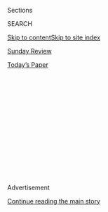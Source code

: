 <div id="app">

<div>

<div>

<div>

<div class="NYTAppHideMasthead css-1q2w90k e1suatyy0">

<div class="section css-ui9rw0 e1suatyy2">

<div class="css-eph4ug er09x8g0">

<div class="css-6n7j50">

</div>

<span class="css-1dv1kvn">Sections</span>

<div class="css-10488qs">

<span class="css-1dv1kvn">SEARCH</span>

</div>

[Skip to content](#site-content)[Skip to site index](#site-index)

</div>

<div id="masthead-section-label" class="css-1wr3we4 eaxe0e00">

[Sunday Review](https://www.nytimes.com/section/opinion/sunday)

</div>

<div class="css-10698na e1huz5gh0">

</div>

</div>

<div id="masthead-bar-one" class="section hasLinks css-15hmgas e1csuq9d3">

<div class="css-uqyvli e1csuq9d0">

</div>

<div class="css-1uqjmks e1csuq9d1">

</div>

<div class="css-9e9ivx">

[](https://myaccount.nytimes.com/auth/login?response_type=cookie&client_id=vi)

</div>

<div class="css-1bvtpon e1csuq9d2">

[Today’s Paper](https://www.nytimes.com/section/todayspaper)

</div>

</div>

</div>

</div>

<div data-aria-hidden="false">

<div id="site-content" role="main">

<div>

<div class="css-1aor85t" style="opacity:0.000000001;z-index:-1;visibility:hidden">

<div class="css-1hqnpie">

<div class="css-epjblv">

<span class="css-17xtcya">[Sunday
Review](/section/opinion/sunday)</span><span class="css-x15j1o">|</span><span class="css-fwqvlz">Trump
the Troglodyte</span>

</div>

<div class="css-k008qs">

<div class="css-1iwv8en">

<span class="css-18z7m18"></span>

<div>

</div>

</div>

<span class="css-1n6z4y">https://nyti.ms/2YlTDg1</span>

<div class="css-1705lsu">

<div class="css-4xjgmj">

<div class="css-4skfbu" role="toolbar" data-aria-label="Social Media Share buttons, Save button, and Comments Panel with current comment count" data-testid="share-tools">

  - 
  - 
  - 
  - 
    
    <div class="css-6n7j50">
    
    </div>

  - 
  - 

</div>

</div>

</div>

</div>

</div>

</div>

<div id="NYT_TOP_BANNER_REGION" class="css-13pd83m">

</div>

<div id="top-wrapper" class="css-1sy8kpn">

<div id="top-slug" class="css-l9onyx">

Advertisement

</div>

[Continue reading the main story](#after-top)

<div class="ad top-wrapper" style="text-align:center;height:100%;display:block;min-height:250px">

<div id="top" class="place-ad" data-position="top" data-size-key="top">

</div>

</div>

<div id="after-top">

</div>

</div>

<div>

<div class="css-v5btjw etb61u70">

<div class="css-v05ibm etb61u71">

[Opinion](/section/opinion)

</div>

</div>

<div id="sponsor-wrapper" class="css-1hyfx7x">

<div id="sponsor-slug" class="css-19vbshk">

Supported by

</div>

[Continue reading the main story](#after-sponsor)

<div id="sponsor" class="ad sponsor-wrapper" style="text-align:center;height:100%;display:block">

</div>

<div id="after-sponsor">

</div>

</div>

<div class="css-186x18t">

</div>

<div class="css-1vkm6nb ehdk2mb0">

# Trump the Troglodyte

</div>

The Supremes smack down a prehistoric president.

<div class="css-18e8msd">

<div class="css-vp77d3 epjyd6m0">

<div class="css-1p10dcb ey68jwv0" data-aria-hidden="true">

[![Frank
Bruni](https://static01.nyt.com/images/2018/04/03/opinion/frank-bruni/frank-bruni-thumbLarge.png
"Frank Bruni")](https://www.nytimes.com/by/frank-bruni)

</div>

<div class="css-1baulvz">

By [<span class="css-1baulvz last-byline" itemprop="name">Frank
Bruni</span>](https://www.nytimes.com/by/frank-bruni)

<div class="css-8atqhb">

Opinion Columnist

</div>

</div>

</div>

  - June 20, 2020

  - 
    
    <div class="css-4xjgmj">
    
    <div class="css-d8bdto" role="toolbar" data-aria-label="Social Media Share buttons, Save button, and Comments Panel with current comment count" data-testid="share-tools">
    
      - 
      - 
      - 
      - 
        
        <div class="css-6n7j50">
        
        </div>
    
      - 
      - 
    
    </div>
    
    </div>

</div>

<div class="css-79elbk" data-testid="photoviewer-wrapper">

<div class="css-z3e15g" data-testid="photoviewer-wrapper-hidden">

</div>

<div class="css-1a48zt4 ehw59r15" data-testid="photoviewer-children">

![<span class="css-cnj6d5 e1z0qqy90" itemprop="copyrightHolder"><span class="css-1ly73wi e1tej78p0">Credit...</span><span><span>Ben
Wiseman</span></span></span>](https://static01.nyt.com/images/2020/06/21/opinion/sunday/21bruni/21bruni-articleLarge.jpg?quality=75&auto=webp&disable=upscale)

</div>

</div>

</div>

<div class="section meteredContent css-1r7ky0e" name="articleBody" itemprop="articleBody">

<div class="audioFigureHeading">

### Listen to This Op-Ed

<span class="css-16qbtva">Audio Recording by Audm</span>

</div>

<div class="css-qe9gm7">

<div>

</div>

</div>

<div class="css-1fanzo5 StoryBodyCompanionColumn">

<div class="css-53u6y8">

*To hear more audio stories from publishers like The New York Times,
download*
[**](https://www.audm.com/?utm_source=nytmag&utm_medium=embed&utm_campaign=left_behind_draper)
[*Audm for iPhone or
Android*](https://www.audm.com/?utm_source=nyto&utm_medium=embed&utm_campaign=trump_the_troglodyte)*.*

There are leaders who are ahead of their times, leaders who are behind
their times, and then there’s Donald Trump, who comes from another time
altogether. He’s stuck somewhere closer to the Stone Age than to
Stonewall. And the Supreme Court just told him so.

In a 6-to-3 decision, the justices ruled on Monday that gay and
transgender people are protected by a landmark federal civil rights law.
It was a stunning milestone in L.G.B.T.Q. progress. It was also a major
slap at Trump, whose administration has gone perversely far out of its
way not merely to halt advances during the Obama years but to turn back
the clock.

The court, even with two Trump appointees, moves with the illuminated
society around it. Trump just grovels before his blinkered base. And
while Trump is often clueless about public opinion, the court seems to
be at least loosely tethered to it, as with a [5-to-4
ruling](https://www.nytimes.com/2020/06/18/us/trump-daca-supreme-court.html)
on Thursday that nixed his intended scuttling of a program that
protected immigrants known as Dreamers from deportation. In some
polling, [about three-quarters of
Americans](https://www.politico.com/f/?id=00000172-bfcc-d721-adff-bffc571e0000)
support that program.

“Do you get the impression that the Supreme Court doesn’t like me?”
Trump tweeted just after the immigration decision was handed down. I
merely get the impression that a majority of the justices are sane.

</div>

</div>

<div class="css-1fanzo5 StoryBodyCompanionColumn">

<div class="css-53u6y8">

It’s one of the great riddles of Trump’s presidency: how a man so
spectacularly out of touch and out of sync with so many Americans could
wind up ruling over us. And he falls further out of touch and more
clangorously out of sync by the second.

While the rest of the country [graduates from “Gone With the
Wind”](https://www.usatoday.com/story/entertainment/movies/2020/06/14/gone-wind-hbo-max-introduction-jacqueline-stewart/3188959001/)
to “12 Years a Slave,” Trump clings to Tara tighter than Scarlett ever
did. While the National Football League finally [blesses many players’
desire to
kneel](https://www.npr.org/sections/live-updates-protests-for-racial-justice/2020/06/05/871290906/nfl-on-kneeling-players-protests-we-were-wrong-commissioner-says)
during the national anthem, [Trump still curses
it](https://www.nytimes.com/2020/06/17/sports/football/trump-kaepernick-kneeling-anthem.html).

While Juneteenth lodges ever deeper in the national consciousness — and
has been mentioned, annually, in official White House statements — Trump
has to have a black Secret Service agent explain it to him, as Michael
Bender of [The Wall Street Journal
reported](https://www.wsj.com/articles/trump-talks-juneteenth-john-bolton-economy-in-wsj-interview-11592493771)
on Thursday.

“Sleepy” Joe Biden? Trump, in the midst of [a great
“awokening,”](https://www.vox.com/2019/3/22/18259865/great-awokening-white-liberals-race-polling-trump-2020)
is Rip Van Winkle. And should he ever be roused from his culturally
oblivious snooze, he’ll want meatloaf for lunch and a well-done steak
for dinner. He’s an impossibly beefy man in an Impossible Burger world.

<div class="css-1q1hscp">

<div class="css-1xk4eoy">

<div id="FB">

</div>

</div>

</div>

</div>

</div>

<div class="css-1fanzo5 StoryBodyCompanionColumn">

<div class="css-53u6y8">

No president’s agenda and sensibility are in perfect tune with the
country’s mood and the cultural zeitgeist, but Trump’s discordance is
earsplitting.

As Americans came to depend on Obamacare, Trump came to kill it. As
Americans grew receptive to restrictions on firearms, Trump grew
submissive to the N.R.A. As Americans focused on climate change, Trump
ramped up offshore drilling. He thinks that taking the contrary position
makes him courageous, when really it just makes him obtuse. He’s an
imagination-starved anachronism in visionary drag.

In fact I have a new theory for why he chose the running mate he did.
Mike Pence, [who calls his wife, Karen,
“Mother,”](https://www.politifact.com/article/2018/mar/27/does-mike-pence-call-his-wife-mother/)
was one of the few men in America who made Trump look positively
postmodern.

And that damned wall of Trump’s, the wretched hallucination at the
center of his political identity? Poll after poll show that [most
Americans don’t want
it](https://www.monmouth.edu/polling-institute/documents/monmouthpoll_us_042519.pdf/)
— not if Mexico pays for it, not if Martians pay for it, not if Trump,
Pence and Javanka put on coveralls and build the monstrosity themselves.
(Actually — correction — I suspect that most Americans *would* back that
last scenario, and by a lopsided margin if Stephen Miller and Betsy
DeVos joined the work crew.)

You would think that a man so unreflective of his country could never
command the affections and approval of a majority of its people. And
[you’d be
right](https://news.gallup.com/poll/203207/trump-job-approval-weekly.aspx).
Trump is the product and [emblem of minority
rule](https://www.washingtonpost.com/opinions/what-unites-trumps-apologists-minority-rule/2019/11/24/152c5d06-0d6c-11ea-97ac-a7ccc8dd1ebc_story.html),
the ridiculously lucky beneficiary of ridiculous political
circumstances.

Almost three million fewer Americans cast ballots for him than for
Hillary Clinton; he received 46 percent of the popular vote. But thanks
to the exigencies of the Electoral College, he won the presidency
nonetheless.

Most candidates — and presidents — start to sweat when their approval
rating dips below 50 percent. Trump does a jig when his gets anywhere
close to it.

</div>

</div>

<div class="css-1fanzo5 StoryBodyCompanionColumn">

<div class="css-53u6y8">

The Republican Senate majority that saved his presidency by acquitting
him during his impeachment trial is, like him, a seriously warped mirror
of the country. Republicans control the chamber not because, [in
aggregate](https://www.theguardian.com/us-news/2018/nov/08/democrats-republicans-senate-majority-minority-rule),
they get more votes in Senate elections. They control it because its
architecture privileges less populous states, many of which lean
Republican.

</div>

</div>

<div>

</div>

<div class="css-1fanzo5 StoryBodyCompanionColumn">

<div class="css-53u6y8">

With the advent of the coronavirus pandemic, Trump’s clash with his own
country intensified. He sporadically bristled at and raged about social
lockdowns and other such cautionary measures even as most Americans
supported them.

His view of recent anti-racism protests, his [language about police
brutality](https://www.vanityfair.com/news/2020/06/trump-cant-even-pretend-to-want-to-fix-police-brutality)
and some of his stubborn positions in regard to racial justice go
against increasingly powerful currents in America, where a [majority of
people now
embrace](https://www.nytimes.com/interactive/2020/06/10/upshot/black-lives-matter-attitudes.html)
the Black Lives Matter movement. His [refusal to rename military
bases](https://www.politico.com/news/2020/06/10/trump-says-he-wont-consider-renaming-army-bases-breaking-with-pentagon-311271)
that pay tribute to men who fought for the Confederacy goes against even
military leaders.

And on gay rights? He’s a study in regression. He went from shouting out
L.G.B.T.Q. Americans at the Republican National Convention in 2016 (a
slightly misunderstood speech, as [I previously
explained](https://www.nytimes.com/2018/10/24/opinion/donald-trumps-gay-amnesia.html))
to smacking us down ever since.

His administration has packed federal courts with judges hostile to gay
rights. It has [barred transgender
Americans](https://www.nbcnews.com/feature/nbc-out/trump-s-controversial-transgender-military-policy-goes-effect-n993826)
from enlisting in military service. It has backed Americans who, citing
religious beliefs, don’t want to [give L.G.B.T.Q. Americans medical
care](https://www.nytimes.com/2019/05/02/upshot/conscience-rule-trump-religious-exemption-health-care.html)
or [bake us a
cake](https://www.washingtonpost.com/politics/courts_law/in-major-supreme-court-case-justice-dept-sides-with-baker-who-refused-to-make-wedding-cake-for-gay-couple/2017/09/07/fb84f116-93f0-11e7-89fa-bb822a46da5b_story.html?utm_term=.b9009191c100).
Last June, when several United States embassies requested permission to
fly the rainbow flag in honor of Gay Pride, [the State Department said
no](https://www.nbcnews.com/politics/national-security/trump-admin-tells-u-s-embassies-they-can-t-fly-n1015236).

In the days just before the Supreme Court’s historic ruling on Monday,
the Trump administration [reversed an Obama-administration
rule](https://www.nytimes.com/2020/06/12/us/politics/trump-transgender-rights.html)
prohibiting discrimination against transgender people in health care.
And it is the administration’s position — reiterated before the Supreme
Court — that federal civil rights laws don’t and shouldn’t prevent a gay
or lesbian employee from being fired on the basis of sexual orientation.
The court begged to differ.

</div>

</div>

<div class="css-1fanzo5 StoryBodyCompanionColumn">

<div class="css-53u6y8">

But then so do Americans — by a *really* big margin. According to [a
recent CBS
poll](https://www.cbsnews.com/news/supreme-court-opinion-poll-cbs-news/),
82 percent of them didn’t think it should be legal to fire someone for
being gay. That included 71 percent of *Republicans* who held that
position.

One lesson of all of the discrepancies between public opinion and
Trump’s opinion is that if a president persuades Americans that he
(or, someday soon, she) is successfully managing the economy, there’s a
lot of wiggle room to be both tyrant and troglodyte. Another, as I
mentioned earlier, is that the system is at least sort of broken.

A third is that Trump traveled toward his presidential destiny not via
that oft-cited escalator in Trump Tower but via a time machine. I hope
he kept the batteries charged, so it’s ready, after November, to return
him to the past.

*I invite you to sign up for my free* [*weekly email
newsletter*](https://www.nytimes.com/newsletters/frank-bruni)*. You can
follow me on Twitter
(*[*@FrankBruni*](https://twitter.com/FrankBruni)*).*

*Listen to* [*“The Argument”
podcast*](https://www.nytimes.com/column/the-argument) *every Thursday
morning, with Ross Douthat, Michelle Goldberg and me.*

</div>

</div>

</div>

<div>

</div>

<div>

</div>

<div>

</div>

<div>

<div id="bottom-wrapper" class="css-1ede5it">

<div id="bottom-slug" class="css-l9onyx">

Advertisement

</div>

[Continue reading the main story](#after-bottom)

<div id="bottom" class="ad bottom-wrapper" style="text-align:center;height:100%;display:block;min-height:90px">

</div>

<div id="after-bottom">

</div>

</div>

</div>

</div>

</div>

## Site Index

<div>

</div>

## Site Information Navigation

  - [© <span>2020</span> <span>The New York Times
    Company</span>](https://help.nytimes.com/hc/en-us/articles/115014792127-Copyright-notice)

<!-- end list -->

  - [NYTCo](https://www.nytco.com/)
  - [Contact
    Us](https://help.nytimes.com/hc/en-us/articles/115015385887-Contact-Us)
  - [Work with us](https://www.nytco.com/careers/)
  - [Advertise](https://nytmediakit.com/)
  - [T Brand Studio](http://www.tbrandstudio.com/)
  - [Your Ad
    Choices](https://www.nytimes.com/privacy/cookie-policy#how-do-i-manage-trackers)
  - [Privacy](https://www.nytimes.com/privacy)
  - [Terms of
    Service](https://help.nytimes.com/hc/en-us/articles/115014893428-Terms-of-service)
  - [Terms of
    Sale](https://help.nytimes.com/hc/en-us/articles/115014893968-Terms-of-sale)
  - [Site Map](https://spiderbites.nytimes.com)
  - [Help](https://help.nytimes.com/hc/en-us)
  - [Subscriptions](https://www.nytimes.com/subscription?campaignId=37WXW)

</div>

</div>

</div>

</div>
